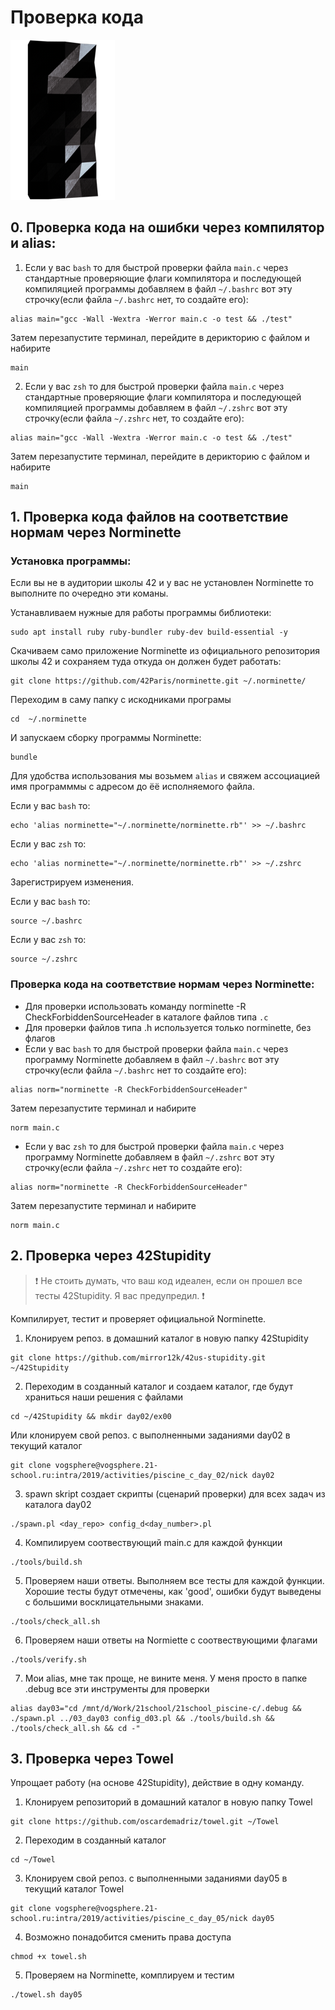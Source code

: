 # Проверка кода #

![pageimage](src/page1image3852832-small-13.png)


## 0. Проверка кода на ошибки через компилятор и alias: ##

1. Если у вас `bash` то для быстрой проверки файла `main.c` через стандартные проверяющие флаги компилятора и последующей компиляцией программы добавляем в файл `~/.bashrc` вот эту строчку(если файла `~/.bashrc` нет, то создайте его):
```
alias main="gcc -Wall -Wextra -Werror main.c -o test && ./test"
```
Затем перезапустите терминал, перейдите в дерикторию с файлом и набирите 
```
main
```
2. Если у вас `zsh` то для быстрой проверки файла `main.c` через стандартные проверяющие флаги компилятора и последующей компиляцией программы добавляем в файл `~/.zshrc` вот эту строчку(если файла `~/.zshrc` нет, то создайте его):
```
alias main="gcc -Wall -Wextra -Werror main.c -o test && ./test"
```
Затем перезапустите терминал, перейдите в дерикторию с файлом и набирите 
```
main
```



## 1. Проверка кода файлов на соответствие нормам через Norminette ##

### Установка программы:

Если вы не в аудитории школы 42 и у вас не установлен Norminette то выполните по очередно эти команы.

Устанавливаем нужные для работы программы библиотеки:
```
sudo apt install ruby ruby-bundler ruby-dev build-essential -y
```

Скачиваем само приложение Norminette из официального репозитория школы 42 и сохраняем туда откуда он должен будет работать:
```
git clone https://github.com/42Paris/norminette.git ~/.norminette/
```

Переходим в саму папку с искодниками програмы
```
cd  ~/.norminette
```

И запускаем сборку программы Norminette:
```
bundle
```

Для удобства использования мы возьмем `alias` и свяжем ассоциацией имя программмы с адресом до ёё исполняемого файла.

Если у вас `bash` то:
```
echo 'alias norminette="~/.norminette/norminette.rb"' >> ~/.bashrc
```

Если у вас `zsh` то:
```
echo 'alias norminette="~/.norminette/norminette.rb"' >> ~/.zshrc
```

Зарегистрируем изменения.


Если у вас `bash` то:
```
source ~/.bashrc
```

Если у вас `zsh` то:
```
source ~/.zshrc
```

### Проверка кода на соответствие нормам через Norminette:

   * Для проверки использовать команду norminette -R CheckForbiddenSourceHeader в каталоге файлов типа `.с`
   * Для проверки файлов типа .h используется только norminette, без флагов
   * Если у вас `bash` то для быстрой проверки файла `main.c` через программу Norminette добавляем в файл `~/.bashrc` вот эту строчку(если файла `~/.bashrc` нет то создайте его):
   ```
   alias norm="norminette -R CheckForbiddenSourceHeader"
   ```
   Затем перезапустите терминал и набирите 
   ```
   norm main.c
   ```
   * Если у вас `zsh` то для быстрой проверки файла `main.c` через программу Norminette добавляем в файл `~/.zshrc` вот эту строчку(если файла `~/.zshrc` нет то создайте его):
   ```
   alias norm="norminette -R CheckForbiddenSourceHeader"
   ```
   Затем перезапустите терминал и набирите 
   ```
   norm main.c
   ```

## 2. Проверка через 42Stupidity ##

> ❗️ Не стоить думать, что ваш код идеален, если он прошел все тесты 42Stupidity. Я вас предупредил. ❗️

Компилирует, тестит и проверяет официальной Norminette.

1.	Клонируем репоз. в домашний каталог в новую папку 42Stupidity
```
git clone https://github.com/mirror12k/42us-stupidity.git ~/42Stupidity
```

2.	Переходим в созданный каталог и создаем каталог, где будут храниться наши решения с файлами
```
cd ~/42Stupidity && mkdir day02/ex00
```
Или клонируем свой репоз. с выполненными заданиями day02 в текущий каталог
```
git clone vogsphere@vogsphere.21-school.ru:intra/2019/activities/piscine_c_day_02/nick day02
```

3.	spawn skript cоздает скрипты (сценарий проверки) для всех задач из каталога day02
```
./spawn.pl <day_repo> config_d<day_number>.pl
```

4.	Компилируем соотвествующий main.c для каждой функции
```
./tools/build.sh
```

5.	Проверяем наши ответы. Выполняем все тесты для каждой функции. Хорошие тесты будут отмечены, как 'good', ошибки будут выведены с большими восклицательными знаками.
```
./tools/check_all.sh
```

6.	Проверяем наши ответы на Normiette с соотвествующими флагами
```
./tools/verify.sh
```

7. Мои alias, мне так проще, не вините меня. У меня просто в папке .debug все эти инструменты для проверки
```
alias day03="cd /mnt/d/Work/21school/21school_piscine-c/.debug && ./spawn.pl ../03_day03 config_d03.pl && ./tools/build.sh && ./tools/check_all.sh && cd -"
```



## 3. Проверка через Towel ##

Упрощает работу (на основе 42Stupidity), действие в одну команду.

1. Клонируем репозиторий в домашний каталог в новую папку Towel
```
git clone https://github.com/oscardemadriz/towel.git ~/Towel
```
2. Переходим в созданный каталог
 ```
cd ~/Towel
```

3. Клонируем свой репоз. с выполненными заданиями day05 в текущий каталог Towel
```
git clone vogsphere@vogsphere.21-school.ru:intra/2019/activities/piscine_c_day_05/nick day05
```
4. Возможно понадобится сменить права доступа 
```
chmod +x towel.sh
```
5. Проверяем на Norminette, комплируем и тестим 
```
./towel.sh day05
```